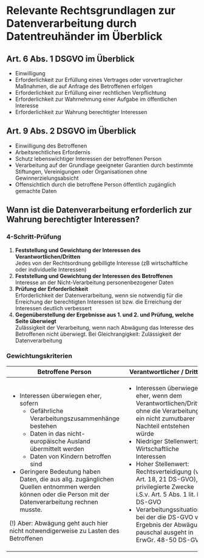 # Relevante Rechtsgrundlagen zur Datenverarbeitung durch Datentreuhänder im Überblick

## Art. 6 Abs. 1 DSGVO im Überblick

- Einwilligung
- Erforderlichkeit zur Erfüllung eines Vertrages oder vorvertraglicher Maßnahmen, die auf Anfrage des Betroffenen erfolgen
- Erforderlichkeit zur Erfüllung einer rechtlichen Verpflichtung
- Erforderlichkeit zur Wahrnehmung einer Aufgabe im öffentlichen Interesse
- Erforderlichkeit zur Wahrung berechtigter Interessen

## Art. 9 Abs. 2 DSGVO im Überblick

- Einwilligung des Betroffenen
- Arbeitsrechtliches Erfordernis
- Schutz lebenswichtiger Interessen der betroffenen Person
- Verarbeitung auf der Grundlage geeigneter Garantien durch bestimmte Stiftungen, Vereinigungen oder Organisationen ohne Gewinnerzielungsabsicht
- Offensichtlich durch die betroffene Person öffentlich zugänglich gemachte Daten

## Wann ist die Datenverarbeitung erforderlich zur Wahrung berechtigter Interessen?

### 4-Schritt-Prüfung

1. **Feststellung und Gewichtung der Interessen des Verantwortlichen/Dritten**  
Jedes von der Rechtsordnung gebilligte Interesse (zB wirtschaftliche oder individuelle Interessen)
2. **Feststellung und Gewichtung der Interessen des Betroffenen**  
Interesse an der Nicht-Verarbeitung personenbezogener Daten
3. **Prüfung der Erforderlichkeit**  
Erforderlichkeit der Datenverarbeitung, wenn sie notwendig für die Erreichung der berechtigten Interessen ist bzw. die Erreichung der Interessen deutlich verbessert
4. **Gegenüberstellung der Ergebnisse aus 1. und 2. und Prüfung, welche Seite überwiegt**  
Zulässigkeit der Verarbeitung, wenn nach Abwägung das Interesse des Betroffenen nicht überwiegt. Bei Gleichrangigkeit: Zulässigkeit der Datenverarbeitung

### Gewichtungskriterien

| Betroffene Person | Verantwortlicher / Dritter |
|--|--|
|<ul><li>Interessen überwiegen eher, sofern <ul><li>Gefährliche Verarbeitungszusammenhänge bestehen</li><li>Daten in das nicht-europäische Ausland übermittelt werden</li><li>Daten von Kindern betroffen sind</li></ul></li><li>Geringere Bedeutung haben Daten, die aus allg. zugänglichen Quellen entnommen werden können oder die Person mit der Datenverarbeitung rechnen musste.</li></ul> (!) Aber: Abwägung geht auch hier nicht notwendigerweise zu Lasten des Betroffenen | <ul><li>Interessen überwiegen eher, wenn dem Verantwortlichen/Dritten ohne die Verarbeitung ein nicht zumutbarer Nachteil entstehen würde</li><li>Niedriger Stellenwert: Wirtschaftliche Interessen</li><li>Hoher Stellenwert: Rechtsverteidigung (vgl. Art. 18, 21 DS-GVO), privilegierte Zwecke i.S.v. Art. 5 Abs. 1 lit. b) DS-GVO</li><li>Verarbeitungssituationen bei der die DS-GVO vom Ergebnis der Abwägung pauschal ausgeht in ErwGr. 48-50 DS-GVO</li></ul>

